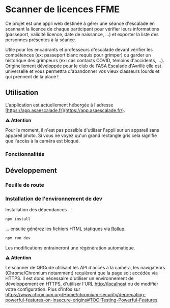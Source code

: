 # Scanner de licences FFME

Ce projet est une appli web destinée à gérer une séance d'escalade en scannant la licence de chaque participant pour vérifier leurs informations (passeport, validité licence, date de naissance, ...) et exporter la liste des personnes présentes à la séance.

Utile pour les encadrants et professeurs d'escalade devant vérifier les compétences (ex: passeport blanc requis pour grimper) ou garder un historique des grimpeurs (ex: cas contacts COVID, témoins d'accidents, ...). Originellement développée pour le club de l'ASA Escalade d'Avrillé elle est universelle et vous permettra d'abandonner vos vieux classeurs lourds et qui prennent de la place !

## Utilisation

L'application est actuellement hébergée à l'adresse [https://app.asaescalade.fr](https://app.asaescalade.fr/).

**:warning: Attention**

Pour le moment, il n'est pas possible d'utiliser l'appli sur un appareil sans appareil photo.
Si vous ne voyez qu'un grand rectangle gris cela signifie que l'accès à la caméra est bloqué.

### Fonctionnalités

## Développement

### Feuille de route

### Installation de l'environnement de dev

Installation des dépendances ...

```bash
npm install
```

... ensuite générez les fichiers HTML statiques via [Rollup](https://rollupjs.org):

```bash
npm run dev
```

Les modifications entraineront une régénération automatique.

**:warning: Attention**

Le scanner de QRCode utilisant les API d'accès à la caméra, les navigateurs (Chrome/Chromium notamment) requièrent que la page soit accédée via HTTPS. Il est donc nécessaire d'utiliser un environnement de développement en HTTPS, d'utiliser l'URL <http://localhost> ou de modifier votre configuration.
Plus d'infos sur <https://www.chromium.org/Home/chromium-security/deprecating-powerful-features-on-insecure-origins#TOC-Testing-Powerful-Features>.
